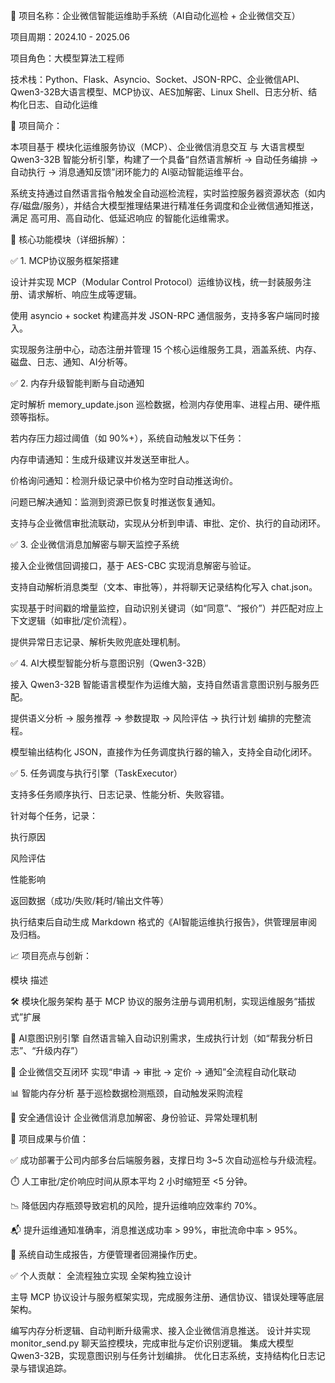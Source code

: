 💼 项目名称：企业微信智能运维助手系统（AI自动化巡检 + 企业微信交互）

项目周期：2024.10 - 2025.06

项目角色：大模型算法工程师

技术栈：Python、Flask、Asyncio、Socket、JSON-RPC、企业微信API、Qwen3-32B大语言模型、MCP协议、AES加解密、Linux Shell、日志分析、结构化日志、自动化运维


🧩 项目简介：

本项目基于 模块化运维服务协议（MCP）、企业微信消息交互 与 大语言模型 Qwen3-32B 智能分析引擎，构建了一个具备“自然语言解析 → 自动任务编排 → 自动执行 → 消息通知反馈”闭环能力的 AI驱动智能运维平台。


系统支持通过自然语言指令触发全自动巡检流程，实时监控服务器资源状态（如内存/磁盘/服务），并结合大模型推理结果进行精准任务调度和企业微信通知推送，满足 高可用、高自动化、低延迟响应 的智能化运维需求。


🔧 核心功能模块（详细拆解）：

✅ 1. MCP协议服务框架搭建

设计并实现 MCP（Modular Control Protocol）运维协议栈，统一封装服务注册、请求解析、响应生成等逻辑。

使用 asyncio + socket 构建高并发 JSON-RPC 通信服务，支持多客户端同时接入。

实现服务注册中心，动态注册并管理 15 个核心运维服务工具，涵盖系统、内存、磁盘、日志、通知、AI分析等。

✅ 2. 内存升级智能判断与自动通知

定时解析 memory_update.json 巡检数据，检测内存使用率、进程占用、硬件瓶颈等指标。

若内存压力超过阈值（如 90%+），系统自动触发以下任务：

内存申请通知：生成升级建议并发送至审批人。

价格询问通知：检测升级记录中价格为空时自动推送询价。

问题已解决通知：监测到资源已恢复时推送恢复通知。

支持与企业微信审批流联动，实现从分析到申请、审批、定价、执行的自动闭环。

✅ 3. 企业微信消息加解密与聊天监控子系统

接入企业微信回调接口，基于 AES-CBC 实现消息解密与验证。

支持自动解析消息类型（文本、审批等），并将聊天记录结构化写入 chat.json。

实现基于时间戳的增量监控，自动识别关键词（如“同意”、“报价”）并匹配对应上下文逻辑（如审批/定价流程）。

提供异常日志记录、解析失败兜底处理机制。

✅ 4. AI大模型智能分析与意图识别（Qwen3-32B）

接入 Qwen3-32B 智能语言模型作为运维大脑，支持自然语言意图识别与服务匹配。

提供语义分析 → 服务推荐 → 参数提取 → 风险评估 → 执行计划 编排的完整流程。

模型输出结构化 JSON，直接作为任务调度执行器的输入，支持全自动化闭环。

✅ 5. 任务调度与执行引擎（TaskExecutor）

支持多任务顺序执行、日志记录、性能分析、失败容错。

针对每个任务，记录：

执行原因

风险评估

性能影响

返回数据（成功/失败/耗时/输出文件等）

执行结束后自动生成 Markdown 格式的《AI智能运维执行报告》，供管理层审阅及归档。

📈 项目亮点与创新：

模块	描述

🛠️ 模块化服务架构	基于 MCP 协议的服务注册与调用机制，实现运维服务“插拔式”扩展

🧠 AI意图识别引擎	自然语言输入自动识别需求，生成执行计划（如“帮我分析日志”、“升级内存”）

📡 企业微信交互闭环	实现“申请 → 审批 → 定价 → 通知”全流程自动化联动

📊 智能内存分析	基于巡检数据检测瓶颈，自动触发采购流程

🔐 安全通信设计	企业微信消息加解密、身份验证、异常处理机制

🚀 项目成果与价值：

✅ 成功部署于公司内部多台后端服务器，支撑日均 3~5 次自动巡检与升级流程。

⏱️ 人工审批/定价响应时间从原本平均 2 小时缩短至 <5 分钟。

📉 降低因内存瓶颈导致宕机的风险，提升运维响应效率约 70%。

📬 提升运维通知准确率，消息推送成功率 > 99%，审批流命中率 > 95%。

📄 系统自动生成报告，方便管理者回溯操作历史。

✅ 个人贡献： 全流程独立实现  全架构独立设计

主导 MCP 协议设计与服务框架实现，完成服务注册、通信协议、错误处理等底层架构。

编写内存分析逻辑、自动判断升级需求、接入企业微信消息推送。
设计并实现 monitor_send.py 聊天监控模块，完成审批与定价识别逻辑。
集成大模型 Qwen3-32B，实现意图识别与任务计划编排。
优化日志系统，支持结构化日志记录与错误追踪。
